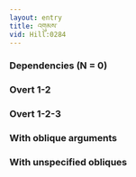 ```yaml
---
layout: entry
title: འགུམས་
vid: Hill:0284
---
```

### Dependencies (N = 0)


### Overt 1-2


### Overt 1-2-3


### With oblique arguments


### With unspecified obliques
